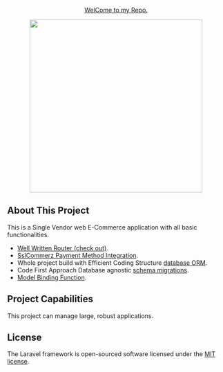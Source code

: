 <p align="center"> <a href="https://github.com/tariqulislamtuhin/laravel"> WelCome to my Repo.</a></p>
<p align="center"><a href="https://github.com/tariqulislamtuhin" target="_blank"><img src="https://avatars.githubusercontent.com/u/33233680?v=4" width="400"></a></p>
<!-- <p align="center">
<a href="https://travis-ci.org/laravel/framework"><img src="https://travis-ci.org/laravel/framework.svg" alt="Build Status"></a>
<a href="https://packagist.org/packages/laravel/framework"><img src="https://img.shields.io/packagist/dt/laravel/framework" alt="Total Downloads"></a>
<a href="https://packagist.org/packages/laravel/framework"><img src="https://img.shields.io/packagist/v/laravel/framework" alt="Latest Stable Version"></a>
<a href="https://packagist.org/packages/laravel/framework"><img src="https://img.shields.io/packagist/l/laravel/framework" alt="License"></a>
</p> -->

## About This Project

This is a Single Vendor web E-Commerce application  with all basic functionalities.

- [Well Written Router (check out)](https://github.com/tariqulislamtuhin/laravel/blob/main/routes/web.php).
- [SslCommerz Payment Method Integration](https://github.com/sslcommerz/SSLCommerz-Laravel).
- Whole project build with Efficient Coding Structure [database ORM](https://laravel.com/docs/eloquent).
- Code First Approach Database agnostic [schema migrations](https://laravel.com/docs/migrations).
- [Model Binding Function](https://laravel.com/docs/queues).

## Project Capabilities

This project can manage large, robust applications.


## License

The Laravel framework is open-sourced software licensed under the [MIT license](https://opensource.org/licenses/MIT).
